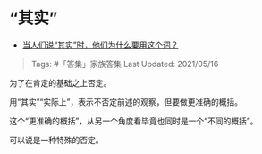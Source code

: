 # “其实”

- [当人们说“其实”时，他们为什么要用这个词？](https://www.zhihu.com/question/396142789/answer/1235609440)

>Tags: #「答集」家族答集
>Last Updated: 2021/05/16

为了在肯定的基础之上否定。

用“其实”“实际上”，表示不否定前述的观察，但要做更准确的概括。

这个“更准确的概括”，从另一个角度看毕竟也同时是一个“不同的概括”。

可以说是一种特殊的否定。